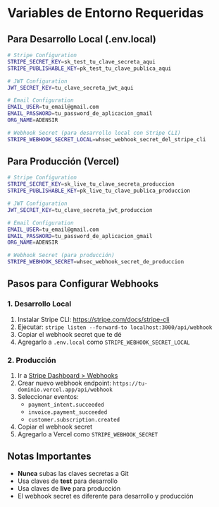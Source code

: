 # Variables de Entorno Requeridas

## Para Desarrollo Local (.env.local)
```bash
# Stripe Configuration
STRIPE_SECRET_KEY=sk_test_tu_clave_secreta_aqui
STRIPE_PUBLISHABLE_KEY=pk_test_tu_clave_publica_aqui

# JWT Configuration
JWT_SECRET_KEY=tu_clave_secreta_jwt_aqui

# Email Configuration
EMAIL_USER=tu_email@gmail.com
EMAIL_PASSWORD=tu_password_de_aplicacion_gmail
ORG_NAME=ADENSIR

# Webhook Secret (para desarrollo local con Stripe CLI)
STRIPE_WEBHOOK_SECRET_LOCAL=whsec_webhook_secret_del_stripe_cli
```

## Para Producción (Vercel)
```bash
# Stripe Configuration
STRIPE_SECRET_KEY=sk_live_tu_clave_secreta_produccion
STRIPE_PUBLISHABLE_KEY=pk_live_tu_clave_publica_produccion

# JWT Configuration
JWT_SECRET_KEY=tu_clave_secreta_jwt_produccion

# Email Configuration
EMAIL_USER=tu_email@gmail.com
EMAIL_PASSWORD=tu_password_de_aplicacion_gmail
ORG_NAME=ADENSIR

# Webhook Secret (para producción)
STRIPE_WEBHOOK_SECRET=whsec_webhook_secret_de_produccion
```

## Pasos para Configurar Webhooks

### 1. Desarrollo Local
1. Instalar Stripe CLI: https://stripe.com/docs/stripe-cli
2. Ejecutar: `stripe listen --forward-to localhost:3000/api/webhook`
3. Copiar el webhook secret que te dé
4. Agregarlo a `.env.local` como `STRIPE_WEBHOOK_SECRET_LOCAL`

### 2. Producción
1. Ir a [Stripe Dashboard > Webhooks](https://dashboard.stripe.com/webhooks)
2. Crear nuevo webhook endpoint: `https://tu-dominio.vercel.app/api/webhook`
3. Seleccionar eventos:
   - `payment_intent.succeeded`
   - `invoice.payment_succeeded`
   - `customer.subscription.created`
4. Copiar el webhook secret
5. Agregarlo a Vercel como `STRIPE_WEBHOOK_SECRET`

## Notas Importantes
- **Nunca** subas las claves secretas a Git
- Usa claves de **test** para desarrollo
- Usa claves de **live** para producción
- El webhook secret es diferente para desarrollo y producción
